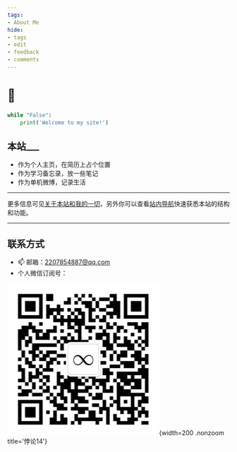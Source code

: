 ```yaml
---
tags:
- About Me
hide:
- tags
- edit
- feedback
- comments
---
```


# 👋

```python title="Hello"
while "False":
	print('Welcome to my site!')
```

<!-- ## 我是___
- 被很多人叫成张扬，但是实际上并不张扬的**张杨**
- 复旦大学**统计与数据科学系**本科在读<s>（即将毕业&失业</s>
- **数学和IT**迷<s>（但是我真的从来不穿穿格子衫</s> φ(*￣0￣)
- 不那么资深的**二刺螈**，超高强度B站用户<s>（以及白嫖怪，用了5年多还没满级</s>
 -->
## 本站___
- 作为个人主页，在简历上占个位置
- 作为学习备忘录，放一些笔记
- 作为单机微博，记录生活

---

更多信息可见[关于本站和我的一切](./About/about/)，另外你可以查看[站内导航](./About/)快速获悉本站的结构和功能。

---

## 联系方式

- 📫 邮箱：[2207854887@qq.com](mailto:2207854887@qq.com)
- 个人微信订阅号：

![](./assets/images/qrcode.jpg){width=200 .nonzoom title='悖论14'}



